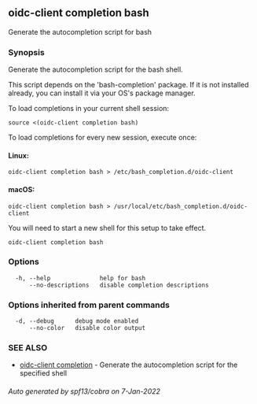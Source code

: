## oidc-client completion bash

Generate the autocompletion script for bash

### Synopsis

Generate the autocompletion script for the bash shell.

This script depends on the 'bash-completion' package.
If it is not installed already, you can install it via your OS's package manager.

To load completions in your current shell session:

	source <(oidc-client completion bash)

To load completions for every new session, execute once:

#### Linux:

	oidc-client completion bash > /etc/bash_completion.d/oidc-client

#### macOS:

	oidc-client completion bash > /usr/local/etc/bash_completion.d/oidc-client

You will need to start a new shell for this setup to take effect.


```
oidc-client completion bash
```

### Options

```
  -h, --help              help for bash
      --no-descriptions   disable completion descriptions
```

### Options inherited from parent commands

```
  -d, --debug      debug mode enabled
      --no-color   disable color output
```

### SEE ALSO

* [oidc-client completion](oidc-client_completion.md)	 - Generate the autocompletion script for the specified shell

###### Auto generated by spf13/cobra on 7-Jan-2022
